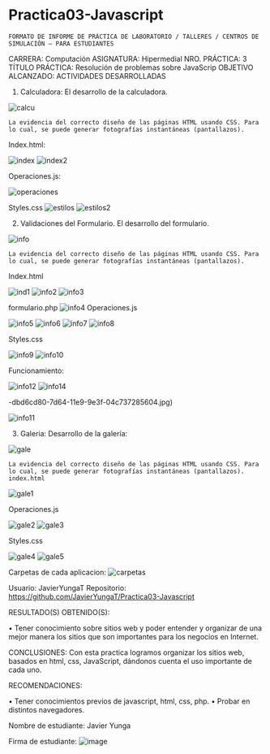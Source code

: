 # Practica03-Javascript


 	FORMATO DE INFORME DE PRÁCTICA DE LABORATORIO / TALLERES / CENTROS DE SIMULACIÓN – PARA ESTUDIANTES

CARRERA: Computación 	ASIGNATURA: Hipermedial 
NRO. PRÁCTICA:	3	TÍTULO PRÁCTICA: Resolución de problemas sobre JavaScrip
OBJETIVO ALCANZADO:
ACTIVIDADES DESARROLLADAS
1.	Calculadora:
	El desarrollo de la calculadora.
	 
![calcu](https://user-images.githubusercontent.com/49315481/58279151-425aec00-7d63-11e9-8fcb-5d5a55eae8c8.png)

	La evidencia del correcto diseño de las páginas HTML usando CSS. Para lo cual, se puede generar fotografías instantáneas (pantallazos).

Index.html:
 
 ![index](https://user-images.githubusercontent.com/49315481/58279285-9a91ee00-7d63-11e9-8703-4d5f833b0844.jpg)
![index2](https://user-images.githubusercontent.com/49315481/58279298-9f56a200-7d63-11e9-96ab-e53e1952343e.jpg)

Operaciones.js:
 
![operaciones](https://user-images.githubusercontent.com/49315481/58279372-d7f67b80-7d63-11e9-9c5e-b8b64f575927.jpg)


Styles.css
 ![estilos](https://user-images.githubusercontent.com/49315481/58279393-eb094b80-7d63-11e9-8e5a-c3e48940e407.jpg)
![estilos2](https://user-images.githubusercontent.com/49315481/58279400-f2c8f000-7d63-11e9-80ce-6ab3dc3d0266.jpg)
 

2.	Validaciones del Formulario.
	El desarrollo del formulario.
 
![info](https://user-images.githubusercontent.com/49315481/58279461-12f8af00-7d64-11e9-8a08-28a09c8034ea.jpg)

	La evidencia del correcto diseño de las páginas HTML usando CSS. Para lo cual, se puede generar fotografías instantáneas (pantallazos).
Index.html
 
 ![ind1](https://user-images.githubusercontent.com/49315481/58279548-4c311f00-7d64-11e9-8c8a-714421c3f67c.jpg)
![info2](https://user-images.githubusercontent.com/49315481/58279563-54895a00-7d64-11e9-8b9f-2b3d7a4b74ed.jpg)
![info3](https://user-images.githubusercontent.com/49315481/58279570-594e0e00-7d64-11e9-8080-ef9903f3b79c.jpg)
 
formulario.php
 ![info4](https://user-images.githubusercontent.com/49315481/58279601-6ff46500-7d64-11e9-87e0-157cb23a8e71.jpg)
Operaciones.js

![info5](https://user-images.githubusercontent.com/49315481/58279686-a9c56b80-7d64-11e9-9488-58874b9ab155.jpg)
![info6](https://user-images.githubusercontent.com/49315481/58279687-a9c56b80-7d64-11e9-85a8-10aff4e29c76.jpg)
![info7](https://user-images.githubusercontent.com/49315481/58279689-a9c56b80-7d64-11e9-9000-7545c427510c.jpg)
![info8](https://user-images.githubusercontent.com/49315481/58279690-a9c56b80-7d64-11e9-9fb9-831860e005aa.jpg)

Styles.css
 
 ![info9](https://user-images.githubusercontent.com/49315481/58279754-d7121980-7d64-11e9-99fa-0355a9b2201d.jpg)
![info10](https://user-images.githubusercontent.com/49315481/58279765-dbd6cd80-7d64-11e9-9e3f-04c737285604.jpg)

Funcionamiento:
  
![info12](https://user-images.githubusercontent.com/49315481/58279864-10e32000-7d65-11e9-912a-4227ab041959.jpg)
![info14](https://user-images.githubusercontent.com/49315481/58279865-10e32000-7d65-11e9-89ff-b6ab4bff2149.jpg)

-dbd6cd80-7d64-11e9-9e3f-04c737285604.jpg)

![info11](https://user-images.githubusercontent.com/49315481/58279863-104a8980-7d65-11e9-9c00-7cb298ec2f6e.jpg)

3.	Galeria:
Desarrollo de la galería:

 ![gale](https://user-images.githubusercontent.com/49315481/58279950-42f48200-7d65-11e9-8846-28514cf7f0f8.jpg)
 
	La evidencia del correcto diseño de las páginas HTML usando CSS. Para lo cual, se puede generar fotografías instantáneas (pantallazos).
	index.html
	
 ![gale1](https://user-images.githubusercontent.com/49315481/58280013-5d2e6000-7d65-11e9-9ab0-235e8197288a.jpg)


Operaciones.js
 
![gale2](https://user-images.githubusercontent.com/49315481/58280117-89e27780-7d65-11e9-8a1f-42a14c9cb132.jpg)
![gale3](https://user-images.githubusercontent.com/49315481/58280120-89e27780-7d65-11e9-8f3d-13564287486d.jpg)

Styles.css

![gale4](https://user-images.githubusercontent.com/49315481/58280218-b5656200-7d65-11e9-8c22-b8a2b4ff4f6f.jpg)
![gale5](https://user-images.githubusercontent.com/49315481/58280219-b5656200-7d65-11e9-806e-c4a665c68e1b.jpg)

Carpetas de cada aplicacion: 
![carpetas](https://user-images.githubusercontent.com/49315481/58280253-cf9f4000-7d65-11e9-92ac-aa88325f87bf.jpg)
 
Usuario: JavierYungaT
Repositorio: https://github.com/JavierYungaT/Practica03-Javascript

RESULTADO(S) OBTENIDO(S):

•	Tener conocimiento sobre sitios web y poder entender y organizar de una mejor manera los sitios que son importantes para los negocios en Internet. 

CONCLUSIONES:
Con esta practica logramos organizar los sitios web, basados en html, css, JavaScript, dándonos cuenta el uso importante de cada uno.

RECOMENDACIONES:

•	Tener conocimientos previos de javascript, html, css, php. 
•	Probar en distintos navegadores.

Nombre de estudiante: Javier Yunga 

Firma de estudiante: 
![image](https://user-images.githubusercontent.com/49315481/56106996-75f75a80-5f09-11e9-9370-dfacd962d48e.png)
